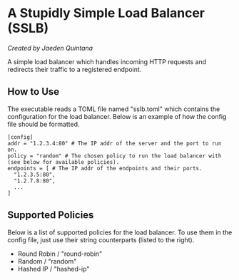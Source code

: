 # A Stupidly Simple Load Balancer (SSLB)
*Created by Jaeden Quintana*

A simple load balancer which handles incoming HTTP requests and redirects their traffic
to a registered endpoint.

## How to Use
The executable reads a TOML file named "sslb.toml" which contains the configuration
for the load balancer. Below is an example of how the config file should be formatted.

```
[config]
addr = "1.2.3.4:80" # The IP addr of the server and the port to run on.
policy = "random" # The chosen policy to run the load balancer with (see below for available policies).
endpoints = [ # The IP addr of the endpoints and their ports.
  "1.2.3.5:80",
  "1.2.7.8:80", 
  ...
]
```

## Supported Policies
Below is a list of supported policies for the load balancer.
To use them in the config file, just use their string counterparts (listed to the right).

* Round Robin / "round-robin"
* Random / "random"
* Hashed IP / "hashed-ip"

